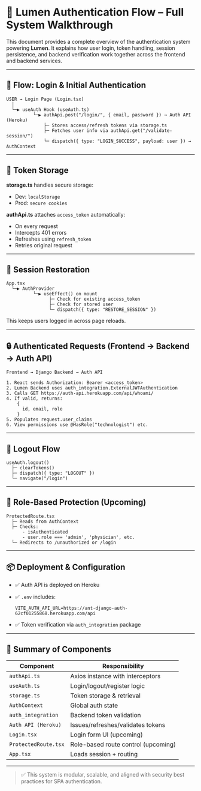 # 🔐 Lumen Authentication Flow – Full System Walkthrough

This document provides a complete overview of the authentication system powering **Lumen**. It explains how user login, token handling, session persistence, and backend verification work together across the frontend and backend services.

---

## 🚀 Flow: Login & Initial Authentication

```
USER → Login Page (Login.tsx)
  │
  └─▶ useAuth Hook (useAuth.ts)
          └─▶ authApi.post("/login/", { email, password }) → Auth API (Heroku)
              ├─ Stores access/refresh tokens via storage.ts
              ├─ Fetches user info via authApi.get("/validate-session/")
              └─ dispatch({ type: "LOGIN_SUCCESS", payload: user }) → AuthContext
```

---

## 💾 Token Storage

**storage.ts** handles secure storage:

* Dev: `localStorage`
* Prod: `secure cookies`

**authApi.ts** attaches `access_token` automatically:

* On every request
* Intercepts 401 errors
* Refreshes using `refresh_token`
* Retries original request

---

## 🔁 Session Restoration

```
App.tsx
  └─▶ AuthProvider
          └─▶ useEffect() on mount
                ├─ Check for existing access_token
                ├─ Check for stored user
                └─ dispatch({ type: "RESTORE_SESSION" })
```

This keeps users logged in across page reloads.

---

## 🔒 Authenticated Requests (Frontend → Backend → Auth API)

```
Frontend → Django Backend → Auth API

1. React sends Authorization: Bearer <access_token>
2. Lumen Backend uses auth_integration.ExternalJWTAuthentication
3. Calls GET https://auth-api.herokuapp.com/api/whoami/
4. If valid, returns:
    {
      id, email, role
    }
5. Populates request.user_claims
6. View permissions use @HasRole("technologist") etc.
```

---

## 🚪 Logout Flow

```
useAuth.logout()
  ├─ clearTokens()
  ├─ dispatch({ type: "LOGOUT" })
  └─ navigate("/login")
```

---

## 🔐 Role-Based Protection (Upcoming)

```
ProtectedRoute.tsx
  ├─ Reads from AuthContext
  ├─ Checks:
      - isAuthenticated
      - user.role === 'admin', 'physician', etc.
  └─ Redirects to /unauthorized or /login
```

---

## 📦 Deployment & Configuration

* ✅ Auth API is deployed on Heroku
* ✅ `.env` includes:

  ```env
  VITE_AUTH_API_URL=https://ant-django-auth-62cf01255868.herokuapp.com/api
  ```
* ✅ Token verification via `auth_integration` package

---

## 🔧 Summary of Components

| Component            | Responsibility                      |
| -------------------- | ----------------------------------- |
| `authApi.ts`         | Axios instance with interceptors    |
| `useAuth.ts`         | Login/logout/register logic         |
| `storage.ts`         | Token storage & retrieval           |
| `AuthContext`        | Global auth state                   |
| `auth_integration`   | Backend token validation            |
| `Auth API (Heroku)`  | Issues/refreshes/validates tokens   |
| `Login.tsx`          | Login form UI (upcoming)            |
| `ProtectedRoute.tsx` | Role-based route control (upcoming) |
| `App.tsx`            | Loads session + routing             |

---

> ✅ This system is modular, scalable, and aligned with security best practices for SPA authentication.
